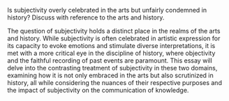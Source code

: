 
Is subjectivity overly celebrated in the arts but unfairly condemned in history? Discuss with reference to the arts and history.



The question of subjectivity holds a distinct place in the realms of the arts and history. While subjectivity is often celebrated in artistic expression for its capacity to evoke emotions and stimulate diverse interpretations, it is met with a more critical eye in the discipline of history, where objectivity and the faithful recording of past events are paramount. This essay will delve into the contrasting treatment of subjectivity in these two domains, examining how it is not only embraced in the arts but also scrutinized in history, all while considering the nuances of their respective purposes and the impact of subjectivity on the communication of knowledge.